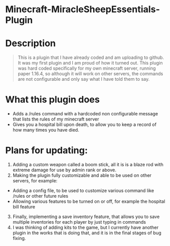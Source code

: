 # Minecraft-MiracleSheepEssentials-Plugin

# Description

> This is a plugin that I have already coded and am uploading to github.  
It was my first plugin and I am proud of how it turned out. This plugin was hard coded specifically for my own minecraft server, running paper 1.16.4, so although it will work on other servers, the commands are not configurable and only say what I have told them to say.

# What this plugin does

* Adds a /rules command with a hardcoded non configurable message that lists the rules of my minecraft server
* Gives you a hospital bill upon death, to allow you to keep a record of how many times you have died.

# Plans for updating:

1. Adding a custom weapon called a boom stick, all it is is a blaze rod with extreme damage for use by admin rank or above.
2. Making the plugin fully customizable and able to be used on other servers, for example:
  * Adding a config file, to be used to customize various command like /rules or other future rules
  * Allowing various features to be turned on or off, for example the hospital bill feature
3. Finally, implementing a save inventory feature, that allows you to save multiple inventories for each player by just typing in commands
4. I was thinking of adding kits to the game, but I currently have another plugin in the works that is doing that, and it is in the final stages of bug fixing.


